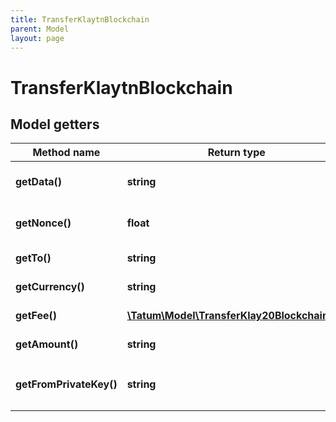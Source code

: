 ```yaml
---
title: TransferKlaytnBlockchain
parent: Model
layout: page
---
```


# TransferKlaytnBlockchain

## Model getters

Method name | Return type | Description | Notes
------------ | ------------- | ------------- | -------------
**getData()** | **string** | Additional data that can be passed to a blockchain transaction as a data property; must be in the hexadecimal format <br>Example: `4d79206e6f746520746f2074686520726563697069656e74` | [optional]
**getNonce()** | **float** | Nonce to be set to Klaytn transaction. If not present, last known nonce will be used. <br>Example: `null` | [optional]
**getTo()** | **string** | Blockchain address to send assets <br>Example: `0x687422eEA2cB73B5d3e242bA5456b782919AFc85` |
**getCurrency()** | **string** | Currency to transfer from Klaytn Blockchain Account. <br>Example: `KLAY` |
**getFee()** | [**\Tatum\Model\TransferKlay20BlockchainFee**](../TransferKlay20BlockchainFee) |  <br>Example: `null` | [optional]
**getAmount()** | **string** | Amount to be sent. <br>Example: `100000` |
**getFromPrivateKey()** | **string** | Private key of sender address. Private key, or signature Id must be present. <br>Example: `0x05e150c73f1920ec14caa1e0b6aa09940899678051a78542840c2668ce5080c2` |

